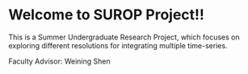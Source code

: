 # Welcome to SUROP Project!!

This is a Summer Undergraduate Research Project, which focuses on exploring different resolutions for integrating multiple time-series.

Faculty Advisor: Weining Shen

```{tableofcontents}
```
